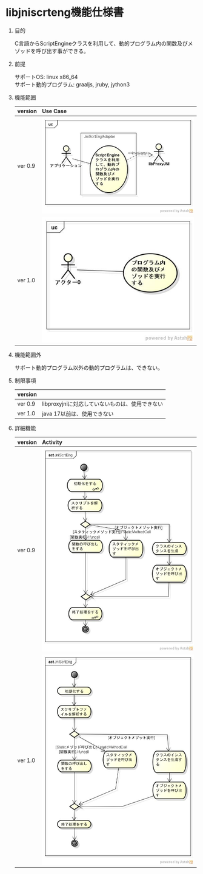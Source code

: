 libjniscrteng機能仕様書
=======================
1. 目的

    C言語からScriptEngineクラスを利用して、動的プログラム内の関数及びメゾッドを呼び出す事ができる。

1. 前提

    サポートOS: linux x86_64  
    サポート動的プログラム: graaljs, jruby, jython3

1. 機能範囲

   |version|Use Case                        |
   |-------|--------------------------------|
   |ver 0.9|![](0.9/images/ucJniScrtEng.jpg)|
   |ver 1.0|![](1.0/images/ucJniScrtEng.jpg)|

1. 機能範囲外

    サポート動的プログラム以外の動的プログラムは、できない。

1. 制限事項

    |version|                                               |
    |-------|-----------------------------------------------|
    |ver 0.9|libproxyjniに対応していないものは、使用できない|
    |ver 1.0|java 17以前は、使用できない                    |

1. 詳細機能

   |version|Activity                        |
   |-------|--------------------------------|
   |ver 0.9|![](0.9/images/actJniScrtEng.jpg)|
   |ver 1.0|![](1.0/images/actJniScrtEng.jpg)|

